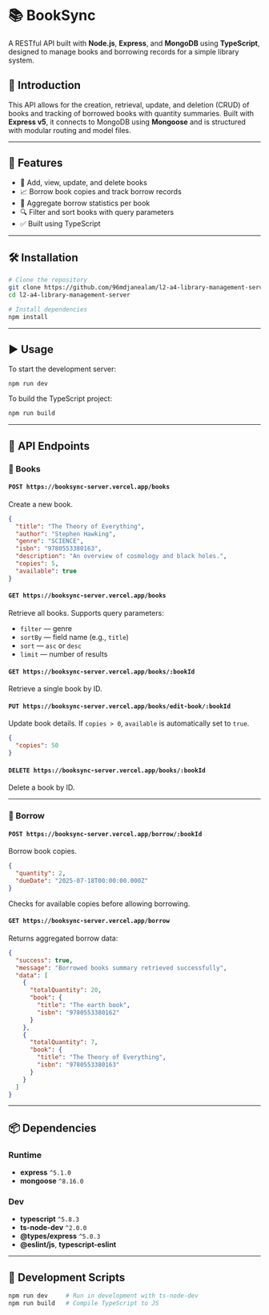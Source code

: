 # 📚 BookSync

A RESTful API built with **Node.js**, **Express**, and **MongoDB** using **TypeScript**, designed to manage books and borrowing records for a simple library system.

## 🧩 Introduction

This API allows for the creation, retrieval, update, and deletion (CRUD) of books and tracking of borrowed books with quantity summaries. Built with **Express v5**, it connects to MongoDB using **Mongoose** and is structured with modular routing and model files.

---

## 🚀 Features

- 📘 Add, view, update, and delete books
- 📈 Borrow book copies and track borrow records
- 🧮 Aggregate borrow statistics per book
- 🔍 Filter and sort books with query parameters
- ✅ Built using TypeScript

---

## 🛠 Installation

```bash
# Clone the repository
git clone https://github.com/96mdjanealam/l2-a4-library-management-server.git
cd l2-a4-library-management-server

# Install dependencies
npm install
```

---

## ▶️ Usage

To start the development server:

```bash
npm run dev
```

To build the TypeScript project:

```bash
npm run build
```

---

## 📡 API Endpoints

### 📘 Books

#### `POST https://booksync-server.vercel.app/books`

Create a new book.

```json
{
  "title": "The Theory of Everything",
  "author": "Stephen Hawking",
  "genre": "SCIENCE",
  "isbn": "9780553380163",
  "description": "An overview of cosmology and black holes.",
  "copies": 5,
  "available": true
}
```

#### `GET https://booksync-server.vercel.app/books`

Retrieve all books. Supports query parameters:

- `filter` — genre
- `sortBy` — field name (e.g., `title`)
- `sort` — `asc` or `desc`
- `limit` — number of results

#### `GET https://booksync-server.vercel.app/books/:bookId`

Retrieve a single book by ID.

#### `PUT https://booksync-server.vercel.app/books/edit-book/:bookId`

Update book details. If `copies > 0`, `available` is automatically set to `true`.

```json
{
  "copies": 50
}
```

#### `DELETE https://booksync-server.vercel.app/books/:bookId`

Delete a book by ID.

---

### 🔄 Borrow

#### `POST https://booksync-server.vercel.app/borrow/:bookId`

Borrow book copies.

```json
{
  "quantity": 2,
  "dueDate": "2025-07-18T00:00:00.000Z"
}
```

Checks for available copies before allowing borrowing.

#### `GET https://booksync-server.vercel.app/borrow`

Returns aggregated borrow data:

```json
{
  "success": true,
  "message": "Borrowed books summary retrieved successfully",
  "data": [
    {
      "totalQuantity": 20,
      "book": {
        "title": "The earth book",
        "isbn": "9780553380162"
      }
    },
    {
      "totalQuantity": 7,
      "book": {
        "title": "The Theory of Everything",
        "isbn": "9780553380163"
      }
    }
  ]
}
```

---

## 📦 Dependencies

### Runtime

- **express** `^5.1.0`
- **mongoose** `^8.16.0`

### Dev

- **typescript** `^5.8.3`
- **ts-node-dev** `^2.0.0`
- **@types/express** `^5.0.3`
- **@eslint/js**, **typescript-eslint**

---

## 📜 Development Scripts

```bash
npm run dev     # Run in development with ts-node-dev
npm run build   # Compile TypeScript to JS
```
